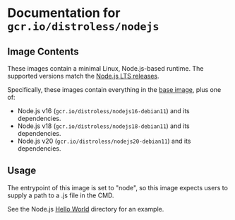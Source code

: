 # Documentation for `gcr.io/distroless/nodejs`

## Image Contents

These images contain a minimal Linux, Node.js-based runtime. The supported versions match the [Node.js LTS releases](https://nodejs.org/en/about/releases/).

Specifically, these images contain everything in the [base image](../base/README.md), plus one of:

- Node.js v16 (`gcr.io/distroless/nodejs16-debian11`) and its dependencies.
- Node.js v18 (`gcr.io/distroless/nodejs18-debian11`) and its dependencies.
- Node.js v20 (`gcr.io/distroless/nodejs20-debian11`) and its dependencies.

## Usage

The entrypoint of this image is set to "node", so this image expects users to supply a path to a .js file in the CMD.

See the Node.js [Hello World](../examples/nodejs/) directory for an example.
